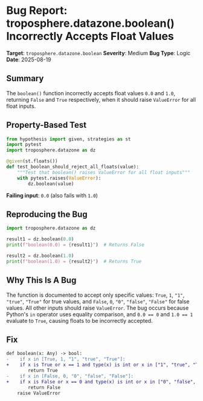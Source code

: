 # Bug Report: troposphere.datazone.boolean() Incorrectly Accepts Float Values

**Target**: `troposphere.datazone.boolean`
**Severity**: Medium
**Bug Type**: Logic
**Date**: 2025-08-19

## Summary

The `boolean()` function incorrectly accepts float values `0.0` and `1.0`, returning `False` and `True` respectively, when it should raise `ValueError` for all float inputs.

## Property-Based Test

```python
from hypothesis import given, strategies as st
import pytest
import troposphere.datazone as dz

@given(st.floats())
def test_boolean_should_reject_all_floats(value):
    """Test that boolean() raises ValueError for all float inputs"""
    with pytest.raises(ValueError):
        dz.boolean(value)
```

**Failing input**: `0.0` (also fails with `1.0`)

## Reproducing the Bug

```python
import troposphere.datazone as dz

result1 = dz.boolean(0.0)
print(f"boolean(0.0) = {result1}")  # Returns False

result2 = dz.boolean(1.0)  
print(f"boolean(1.0) = {result2}")  # Returns True
```

## Why This Is A Bug

The function is documented to accept only specific values: `True`, `1`, `"1"`, `"true"`, `"True"` for true values, and `False`, `0`, `"0"`, `"false"`, `"False"` for false values. All other inputs should raise `ValueError`. The bug occurs because Python's `in` operator uses equality comparison, and `0.0 == 0` and `1.0 == 1` evaluate to `True`, causing floats to be incorrectly accepted.

## Fix

```diff
def boolean(x: Any) -> bool:
-    if x in [True, 1, "1", "true", "True"]:
+    if x is True or x == 1 and type(x) is int or x in ["1", "true", "True"]:
        return True
-    if x in [False, 0, "0", "false", "False"]:
+    if x is False or x == 0 and type(x) is int or x in ["0", "false", "False"]:
        return False
    raise ValueError
```